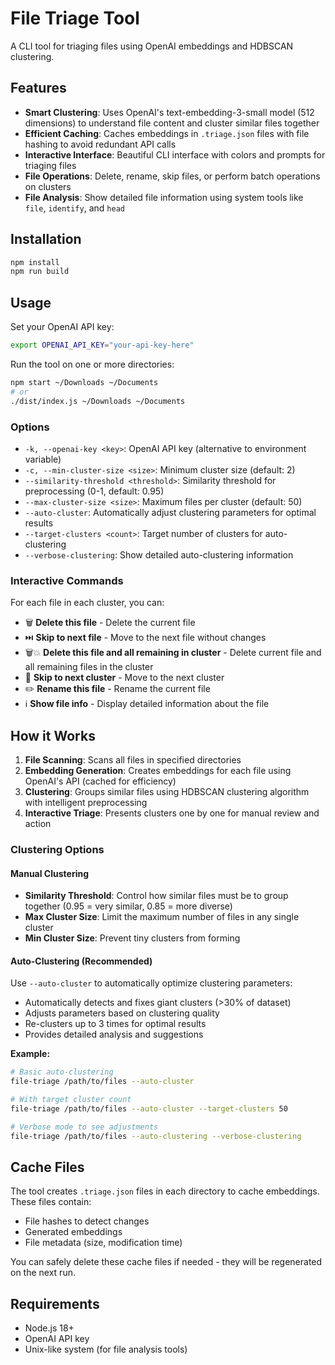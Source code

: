 # File Triage Tool

A CLI tool for triaging files using OpenAI embeddings and HDBSCAN clustering.

## Features

- **Smart Clustering**: Uses OpenAI's text-embedding-3-small model (512 dimensions) to understand file content and cluster similar files together
- **Efficient Caching**: Caches embeddings in `.triage.json` files with file hashing to avoid redundant API calls
- **Interactive Interface**: Beautiful CLI interface with colors and prompts for triaging files
- **File Operations**: Delete, rename, skip files, or perform batch operations on clusters
- **File Analysis**: Show detailed file information using system tools like `file`, `identify`, and `head`

## Installation

```bash
npm install
npm run build
```

## Usage

Set your OpenAI API key:

```bash
export OPENAI_API_KEY="your-api-key-here"
```

Run the tool on one or more directories:

```bash
npm start ~/Downloads ~/Documents
# or
./dist/index.js ~/Downloads ~/Documents
```

### Options

- `-k, --openai-key <key>`: OpenAI API key (alternative to environment variable)
- `-c, --min-cluster-size <size>`: Minimum cluster size (default: 2)
- `--similarity-threshold <threshold>`: Similarity threshold for preprocessing (0-1, default: 0.95)
- `--max-cluster-size <size>`: Maximum files per cluster (default: 50)
- `--auto-cluster`: Automatically adjust clustering parameters for optimal results
- `--target-clusters <count>`: Target number of clusters for auto-clustering
- `--verbose-clustering`: Show detailed auto-clustering information

### Interactive Commands

For each file in each cluster, you can:

- 🗑️ **Delete this file** - Delete the current file
- ⏭️ **Skip to next file** - Move to the next file without changes
- 🗑️💥 **Delete this file and all remaining in cluster** - Delete current file and all remaining files in the cluster
- 🚫 **Skip to next cluster** - Move to the next cluster
- ✏️ **Rename this file** - Rename the current file
- ℹ️ **Show file info** - Display detailed information about the file

## How it Works

1. **File Scanning**: Scans all files in specified directories
2. **Embedding Generation**: Creates embeddings for each file using OpenAI's API (cached for efficiency)
3. **Clustering**: Groups similar files using HDBSCAN clustering algorithm with intelligent preprocessing
4. **Interactive Triage**: Presents clusters one by one for manual review and action

### Clustering Options

#### **Manual Clustering**

- **Similarity Threshold**: Control how similar files must be to group together (0.95 = very similar, 0.85 = more diverse)
- **Max Cluster Size**: Limit the maximum number of files in any single cluster
- **Min Cluster Size**: Prevent tiny clusters from forming

#### **Auto-Clustering (Recommended)**

Use `--auto-cluster` to automatically optimize clustering parameters:

- Automatically detects and fixes giant clusters (>30% of dataset)
- Adjusts parameters based on clustering quality
- Re-clusters up to 3 times for optimal results
- Provides detailed analysis and suggestions

**Example:**

```bash
# Basic auto-clustering
file-triage /path/to/files --auto-cluster

# With target cluster count
file-triage /path/to/files --auto-cluster --target-clusters 50

# Verbose mode to see adjustments
file-triage /path/to/files --auto-clustering --verbose-clustering
```

## Cache Files

The tool creates `.triage.json` files in each directory to cache embeddings. These files contain:

- File hashes to detect changes
- Generated embeddings
- File metadata (size, modification time)

You can safely delete these cache files if needed - they will be regenerated on the next run.

## Requirements

- Node.js 18+
- OpenAI API key
- Unix-like system (for file analysis tools)

